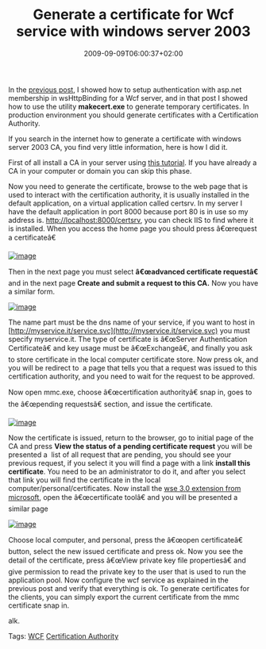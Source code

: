 ﻿---
title: "Generate a certificate for Wcf service with windows server 2003"
description: ""
date: 2009-09-09T06:00:37+02:00
draft: false
tags: [Security,Wcf]
categories: [NET framework]
---
In the [previous post](http://www.codewrecks.com/blog/index.php/2009/09/08/use-aspnet-membership-provider-with-a-wcf-svc-service/), I showed how to setup authentication with asp.net membership in wsHttpBinding for a Wcf server, and in that post I showed how to use the utility  **makecert.exe** to generate temporary certificates. In production environment you should generate certificates with a Certification Authority.

If you search in the internet how to generate a certificate with windows server 2003 CA, you find very little information, here is how I did it.

First of all install a CA in your server using [this tutorial](http://www.tacteam.net/isaserverorg/vpnkitbeta2/installenterpriseca.htm). If you have already a CA in your computer or domain you can skip this phase.

Now you need to generate the certificate, browse to the web page that is used to interact with the certification authority, it is usually installed in the default application, on a virtual application called certsrv. In my server I have the default application in port 8000 because port 80 is in use so my address is. [http://localhost:8000/certsrv](http://localhost:8000/certsrv), you can check IIS to find where it is installed. When you access the home page you should press â€œrequest a certificateâ€

[![image](https://www.codewrecks.com/blog/wp-content/uploads/2009/09/image-thumb11.png "image")](https://www.codewrecks.com/blog/wp-content/uploads/2009/09/image11.png)

Then in the next page you must select  **â€œadvanced certificate requestâ€** and in the next page  **Create and submit a request to this CA.** Now you have a similar form.

[![image](https://www.codewrecks.com/blog/wp-content/uploads/2009/09/image-thumb12.png "image")](https://www.codewrecks.com/blog/wp-content/uploads/2009/09/image12.png)

The name part must be the dns name of your service, if you want to host in [http://myservice.it/service.svc](http://myservice.it/service.svc) you must specify myservice.it. The type of certificate is â€œServer Authentication Certificateâ€ and key usage must be â€œExchangeâ€, and finally you ask to store certificate in the local computer certificate store. Now press ok, and you will be redirect to  a page that tells you that a request was issued to this certification authority, and you need to wait for the request to be approved.

Now open mmc.exe, choose â€œcertification authorityâ€ snap in, goes to the â€œpending requestsâ€ section, and issue the certificate.

[![image](https://www.codewrecks.com/blog/wp-content/uploads/2009/09/image-thumb13.png "image")](https://www.codewrecks.com/blog/wp-content/uploads/2009/09/image13.png)

Now the certificate is issued, return to the browser, go to initial page of the CA and press  **View the status of a pending certificate request** you will be presented a  list of all request that are pending, you should see your previous request, if you select it you will find a page with a link  **install this certificate**. You need to be an administrator to do it, and after you select that link you will find the certificate in the local computer/personal/certificates. Now install the [wse 3.0 extension from microsoft](http://www.microsoft.com/downloads/details.aspx?FamilyID=018a09fd-3a74-43c5-8ec1-8d789091255d), open the â€œcertificate toolâ€ and you will be presented a similar page

[![image](https://www.codewrecks.com/blog/wp-content/uploads/2009/09/image-thumb14.png "image")](https://www.codewrecks.com/blog/wp-content/uploads/2009/09/image14.png)

Choose local computer, and personal, press the â€œopen certificateâ€ button, select the new issued certificate and press ok. Now you see the detail of the certificate, press â€œView private key file propertiesâ€ and give permission to read the private key to the user that is used to run the application pool. Now configure the wcf service as explained in the previous post and verify that everything is ok. To generate certificates for the clients, you can simply export the current certificate from the mmc certificate snap in.

alk.

Tags: [WCF](http://technorati.com/tag/WCF) [Certification Authority](http://technorati.com/tag/Certification%20Authority)

